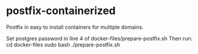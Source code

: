# postfix-containerized
Postfix in easy to install containers for multiple domains.

Set postgres password in line 4 of docker-files/prepare-postfix.sh
Then run:
cd docker-files
sudo bash ./prepare-postfix.sh
